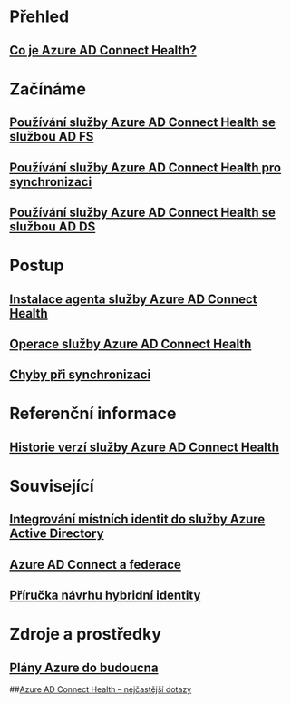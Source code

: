 # Přehled
## [Co je Azure AD Connect Health?](active-directory-aadconnect-health.md)

# Začínáme
## [Používání služby Azure AD Connect Health se službou AD FS](active-directory-aadconnect-health-adfs.md)
## [Používání služby Azure AD Connect Health pro synchronizaci](active-directory-aadconnect-health-sync.md)
## [Používání služby Azure AD Connect Health se službou AD DS](active-directory-aadconnect-health-adds.md)

# Postup
## [Instalace agenta služby Azure AD Connect Health](active-directory-aadconnect-health-agent-install.md)
## [Operace služby Azure AD Connect Health](active-directory-aadconnect-health-operations.md)
## [Chyby při synchronizaci](../active-directory-aadconnect-troubleshoot-sync-errors.md)

# Referenční informace
## [Historie verzí služby Azure AD Connect Health](active-directory-aadconnect-health-version-history.md)

# Související
## [Integrování místních identit do služby Azure Active Directory](../active-directory-aadconnect.md)
## [Azure AD Connect a federace](../active-directory-aadconnectfed-whatis.md)
## [Příručka návrhu hybridní identity](../active-directory-hybrid-identity-design-considerations-overview.md)

# Zdroje a prostředky
## [Plány Azure do budoucna](https://azure.microsoft.com/roadmap/?category=security-identity)
##[Azure AD Connect Health – nejčastější dotazy](active-directory-aadconnect-health-faq.md)

